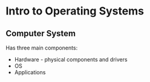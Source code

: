 # Intro to Operating Systems

## Computer System
Has three main components:
- Hardware - physical components and drivers
- OS
- Applications